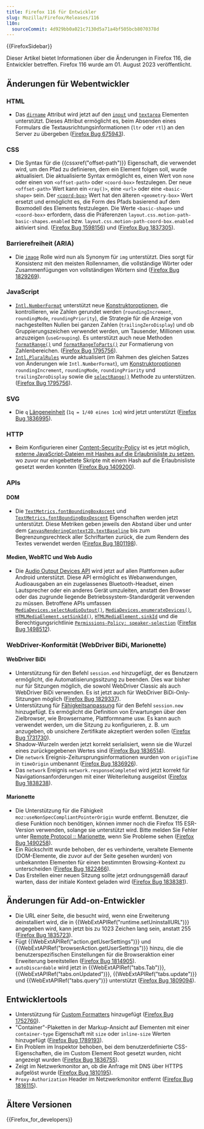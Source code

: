 ```yaml
---
title: Firefox 116 für Entwickler
slug: Mozilla/Firefox/Releases/116
l10n:
  sourceCommit: 4d929bb0a021c7130d5a71a4bf505bcb8070378d
---
```


{{FirefoxSidebar}}

Dieser Artikel bietet Informationen über die Änderungen in Firefox 116, die Entwickler betreffen. Firefox 116 wurde am 01. August 2023 veröffentlicht.

## Änderungen für Webentwickler

### HTML

- Das [`dirname`](/de/docs/Web/HTML/Element/input#dirname) Attribut wird jetzt auf den [`input`](/de/docs/Web/HTML/Element/input#dirname) und [`textarea`](/de/docs/Web/HTML/Element/textarea#dirname) Elementen unterstützt.
  Dieses Attribut ermöglicht es, beim Absenden eines Formulars die Textausrichtungsinformationen (`ltr` oder `rtl`) an den Server zu übergeben ([Firefox Bug 675943](https://bugzil.la/675943)).

### CSS

- Die Syntax für die {{cssxref("offset-path")}} Eigenschaft, die verwendet wird, um den Pfad zu definieren, dem ein Element folgen soll, wurde aktualisiert. Die aktualisierte Syntax ermöglicht es, einen Wert von `none` oder einen von `<offset-path>` oder `<coord-box>` festzulegen. Der neue `<offset-path>` Wert kann ein `<ray()>`, eine `<url>` oder eine `<basic-shape>` sein. Der [`<coord-box>`](/de/docs/Web/CSS/box-edge) Wert hat den älteren `<geometry-box>` Wert ersetzt und ermöglicht es, die Form des Pfads basierend auf dem Boxmodell des Elements festzulegen. Die Werte `<basic-shape>` und `<coord-box>` erfordern, dass die Präferenzen `layout.css.motion-path-basic-shapes.enabled` bzw. `layout.css.motion-path-coord-box.enabled` aktiviert sind. ([Firefox Bug 1598156](https://bugzil.la/1598156)) und ([Firefox Bug 1837305](https://bugzil.la/1837305)).

### Barrierefreiheit (ARIA)

- Die [`image`](/de/docs/Web/Accessibility/ARIA/Reference/Roles/img_role) Rolle wird nun als Synonym für `img` unterstützt.
  Dies sorgt für Konsistenz mit den meisten Rollennamen, die vollständige Wörter oder Zusammenfügungen von vollständigen Wörtern sind ([Firefox Bug 1829269](https://bugzil.la/1829269)).

### JavaScript

- [`Intl.NumberFormat`](/de/docs/Web/JavaScript/Reference/Global_Objects/Intl/NumberFormat) unterstützt neue [Konstruktoroptionen](/de/docs/Web/JavaScript/Reference/Global_Objects/Intl/NumberFormat/NumberFormat), die kontrollieren, wie Zahlen gerundet werden (`roundingIncrement`, `roundingMode`, `roundingPriority`), die Strategie für die Anzeige von nachgestellten Nullen bei ganzen Zahlen (`trailingZeroDisplay`) und ob Gruppierungszeichen verwendet werden, um Tausender, Millionen usw. anzuzeigen (`useGrouping`).
  Es unterstützt auch neue Methoden [`formatRange()`](/de/docs/Web/JavaScript/Reference/Global_Objects/Intl/NumberFormat/formatRange) und [`formatRangeToParts()`](/de/docs/Web/JavaScript/Reference/Global_Objects/Intl/NumberFormat/formatRangeToParts) zur Formatierung von Zahlenbereichen.
  ([Firefox Bug 1795756](https://bugzil.la/1795756)).
- [`Intl.PluralRules`](/de/docs/Web/JavaScript/Reference/Global_Objects/Intl/PluralRules) wurde aktualisiert (im Rahmen des gleichen Satzes von Änderungen wie `Intl.NumberFormat`), um [Konstruktoroptionen](/de/docs/Web/JavaScript/Reference/Global_Objects/Intl/PluralRules/PluralRules) `roundingIncrement`, `roundingMode`, `roundingPriority` und `trailingZeroDisplay` sowie die [`selectRange()`](/de/docs/Web/JavaScript/Reference/Global_Objects/Intl/PluralRules/selectRange) Methode zu unterstützen.
  ([Firefox Bug 1795756](https://bugzil.la/1795756)).

### SVG

- Die `q` [Längeneinheit](/de/docs/Web/SVG/Content_type#length) (`1q = 1/40 eines 1cm`) wird jetzt unterstützt ([Firefox Bug 1836995](https://bugzil.la/1836995)).

### HTTP

- Beim Konfigurieren einer [Content-Security-Policy](/de/docs/Web/HTTP/Guides/CSP) ist es jetzt möglich, [externe JavaScript-Dateien mit Hashes auf die Erlaubnisliste zu setzen](/de/docs/Web/HTTP/Reference/Headers/Content-Security-Policy/script-src#allowlisting_external_scripts_using_hashes), wo zuvor nur eingebettete Skripte mit einem Hash auf die Erlaubnisliste gesetzt werden konnten ([Firefox Bug 1409200](https://bugzil.la/1409200)).

### APIs

#### DOM

- Die [`TextMetrics.fontBoundingBoxAscent`](/de/docs/Web/API/TextMetrics/fontBoundingBoxAscent) und [`TextMetrics.fontBoundingBoxDescent`](/de/docs/Web/API/TextMetrics/fontBoundingBoxDescent) Eigenschaften werden jetzt unterstützt.
  Diese Metriken geben jeweils den Abstand über und unter dem [`CanvasRenderingContext2D.textBaseline`](/de/docs/Web/API/CanvasRenderingContext2D/textBaseline) bis zum Begrenzungsrechteck aller Schriftarten zurück, die zum Rendern des Textes verwendet werden ([Firefox Bug 1801198](https://bugzil.la/1801198)).

#### Medien, WebRTC und Web Audio

- Die [Audio Output Devices API](/de/docs/Web/API/Audio_Output_Devices_API) wird jetzt auf allen Plattformen außer Android unterstützt.
  Diese API ermöglicht es Webanwendungen, Audioausgaben an ein zugelassenes Bluetooth-Headset, einen Lautsprecher oder ein anderes Gerät umzuleiten, anstatt den Browser oder das zugrunde liegende Betriebssystem-Standardgerät verwenden zu müssen.
  Betroffene APIs umfassen [`MediaDevices.selectAudioOutput()`](/de/docs/Web/API/MediaDevices/selectAudioOutput), [`MediaDevices.enumerateDevices()`](/de/docs/Web/API/MediaDevices/enumerateDevices), [`HTMLMediaElement.setSinkId()`](/de/docs/Web/API/HTMLMediaElement/setSinkId), [`HTMLMediaElement.sinkId`](/de/docs/Web/API/HTMLMediaElement/sinkId) und die Berechtigungsrichtlinie [`Permissions-Policy: speaker-selection`](/de/docs/Web/HTTP/Reference/Headers/Permissions-Policy/speaker-selection) ([Firefox Bug 1498512](https://bugzil.la/1498512)).

### WebDriver-Konformität (WebDriver BiDi, Marionette)

#### WebDriver BiDi

- Unterstützung für den Befehl `session.end` hinzugefügt, der es Benutzern ermöglicht, die Automatisierungssitzung zu beenden. Dies war bisher nur für Sitzungen möglich, die sowohl WebDriver Classic als auch WebDriver BiDi verwenden. Es ist jetzt auch für WebDriver BiDi-Only-Sitzungen möglich ([Firefox Bug 1829337](https://bugzil.la/1829337)).
- Unterstützung für [Fähigkeitsanpassung](/de/docs/Web/WebDriver/Reference/Capabilities) für den Befehl `session.new` hinzugefügt. Es ermöglicht die Definition von Erwartungen über den Zielbrowser, wie Browsername, Plattformname usw. Es kann auch verwendet werden, um die Sitzung zu konfigurieren, z. B. um anzugeben, ob unsichere Zertifikate akzeptiert werden sollen ([Firefox Bug 1731730](https://bugzil.la/1731730)).
- Shadow-Wurzeln werden jetzt korrekt serialisiert, wenn sie die Wurzel eines zurückgegebenen Wertes sind ([Firefox Bug 1836514](https://bugzil.la/1836514)).
- Die `network` Ereignis-Zeitursprungsinformationen wurden von `originTime` in `timeOrigin` umbenannt ([Firefox Bug 1836926](https://bugzil.la/1836926)).
- Das `network` Ereignis `network.responseCompleted` wird jetzt korrekt für Navigationsanforderungen mit einer Weiterleitung ausgelöst ([Firefox Bug 1838238](https://bugzil.la/1838238)).

#### Marionette

- Die Unterstützung für die Fähigkeit `moz:useNonSpecCompliantPointerOrigin` wurde entfernt. Benutzer, die diese Funktion noch benötigen, können immer noch die Firefox 115 ESR-Version verwenden, solange sie unterstützt wird. Bitte melden Sie Fehler unter [Remote Protocol :: Marionette](https://bugzilla.mozilla.org/enter_bug.cgi?product=Remote%20Protocol&component=Marionette), wenn Sie Probleme sehen ([Firefox Bug 1490258](https://bugzil.la/1490258)).
- Ein Rückschritt wurde behoben, der es verhinderte, veraltete Elemente (DOM-Elemente, die zuvor auf der Seite gesehen wurden) von unbekannten Elementen für einen bestimmten Browsing-Kontext zu unterscheiden ([Firefox Bug 1822466](https://bugzil.la/1822466)).
- Das Erstellen einer neuen Sitzung sollte jetzt ordnungsgemäß darauf warten, dass der initiale Kontext geladen wird ([Firefox Bug 1838381](https://bugzil.la/1838381)).

## Änderungen für Add-on-Entwickler

- Die URL einer Seite, die besucht wird, wenn eine Erweiterung deinstalliert wird, die in {{WebExtAPIRef("runtime.setUninstallURL")}} angegeben wird, kann jetzt bis zu 1023 Zeichen lang sein, anstatt 255 ([Firefox Bug 1835723](https://bugzil.la/1835723)).
- Fügt {{WebExtAPIRef("action.getUserSettings")}} und {{WebExtAPIRef("browserAction.getUserSettings")}} hinzu, die die benutzerspezifischen Einstellungen für die Browseraktion einer Erweiterung bereitstellen ([Firefox Bug 1814905](https://bugzil.la/1814905)).
- `autoDiscardable` wird jetzt in {{WebExtAPIRef("tabs.Tab")}}, {{WebExtAPIRef("tabs.onUpdated")}}, {{WebExtAPIRef("tabs.update")}} und {{WebExtAPIRef("tabs.query")}} unterstützt ([Firefox Bug 1809094](https://bugzil.la/1809094)).

## Entwicklertools

- Unterstützung für [Custom Formatters](https://firefox-source-docs.mozilla.org/devtools-user/custom_formatters/index.html) hinzugefügt ([Firefox Bug 1752760](https://bugzil.la/1752760)).
- "Container"-Plaketten in der Markup-Ansicht auf Elementen mit einer `container-type` Eigenschaft mit `size` oder `inline-size` Werten hinzugefügt ([Firefox Bug 1789193](https://bugzil.la/1789193)).
- Ein Problem im Inspektor behoben, bei dem benutzerdefinierte CSS-Eigenschaften, die im Custom Element Root gesetzt wurden, nicht angezeigt wurden ([Firefox Bug 1836755](https://bugzil.la/1836755)).
- Zeigt im Netzwerkmonitor an, ob die Anfrage mit DNS über HTTPS aufgelöst wurde ([Firefox Bug 1810195](https://bugzil.la/1810195)).
- `Proxy-Authorization` Header im Netzwerkmonitor entfernt ([Firefox Bug 1816115](https://bugzil.la/1816115)).

## Ältere Versionen

{{Firefox_for_developers}}
